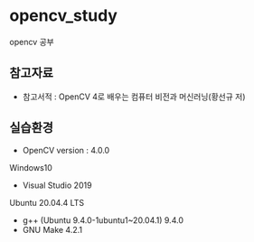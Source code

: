 # opencv_study
opencv 공부

## 참고자료
- 참고서적 : OpenCV 4로 배우는 컴퓨터 비전과 머신러닝(황선규 저)

## 실습환경
- OpenCV version : 4.0.0

Windows10
- Visual Studio 2019

Ubuntu 20.04.4 LTS
- g++ (Ubuntu 9.4.0-1ubuntu1~20.04.1) 9.4.0
- GNU Make 4.2.1 
